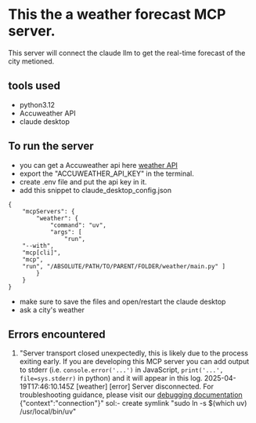 # This the a weather forecast MCP server.
This server will connect the claude llm to get the real-time forecast of the city metioned.

## tools used
- python3.12
- Accuweather API
- claude desktop

## To run the server
- you can get a Accuweather api here [weather API](https://developer.accuweather.com/)
- export the "ACCUWEATHER_API_KEY" in the terminal.
- create .env file and put the api key in it.
- add this snippet to claude_desktop_config.json
```
{
    "mcpServers": {
        "weather": {
            "command": "uv",
            "args": [
                "run", 
    "--with", 
    "mcp[cli]", 
    "mcp", 
    "run", "/ABSOLUTE/PATH/TO/PARENT/FOLDER/weather/main.py" ]
        }
    }
}
```
- make sure to save the files and open/restart the claude desktop
- ask a city's weather


## Errors encountered
1. "Server transport closed unexpectedly, this is likely due to the process exiting early. If you are developing this MCP server you can add output to stderr (i.e. `console.error('...')` in JavaScript, `print('...', file=sys.stderr)` in python) and it will appear in this log.
2025-04-19T17:46:10.145Z [weather] [error] Server disconnected. For troubleshooting guidance, please visit our [debugging documentation](https://modelcontextprotocol.io/docs/tools/debugging) {"context":"connection"}"
sol:- create symlink "sudo ln -s $(which uv) /usr/local/bin/uv"